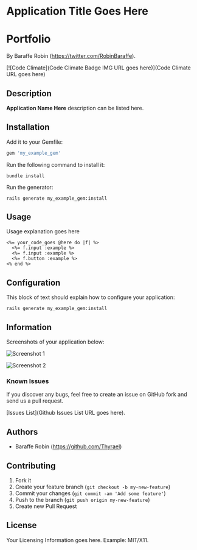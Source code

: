 # Application Title Goes Here
<!-- If you'd like to use a logo instead uncomment this code and remove the text above this line

  ![Logo](URL to logo img file goes here)

-->

# Portfolio

By Baraffe Robin (https://twitter.com/RobinBaraffe).

[![Code Climate](Code Climate Badge IMG URL goes here)](Code Climate URL goes here)

## Description
**Application Name Here** description can be listed here.

## Installation

Add it to your Gemfile:

```ruby
gem 'my_example_gem'
```

Run the following command to install it:

```console
bundle install
```

Run the generator:

```console
rails generate my_example_gem:install
```


## Usage

Usage explanation goes here

```erb
<%= your_code_goes @here do |f| %>
  <%= f.input :example %>
  <%= f.input :example %>
  <%= f.button :example %>
<% end %>
```


## Configuration

This block of text should explain how to configure your application:

`rails generate my_example_gem:install`


## Information

Screenshots of your application below:

![Screenshot 1](http://placekitten.com/400/300)

![Screenshot 2](http://placekitten.com/400/300)


### Known Issues

If you discover any bugs, feel free to create an issue on GitHub fork and
send us a pull request.

[Issues List](Github Issues List URL goes here).

## Authors

* Baraffe Robin (https://github.com/Thyrael)

## Contributing

1. Fork it
2. Create your feature branch (`git checkout -b my-new-feature`)
3. Commit your changes (`git commit -am 'Add some feature'`)
4. Push to the branch (`git push origin my-new-feature`)
5. Create new Pull Request

## License

Your Licensing Information goes here. Example: MIT/X11.
